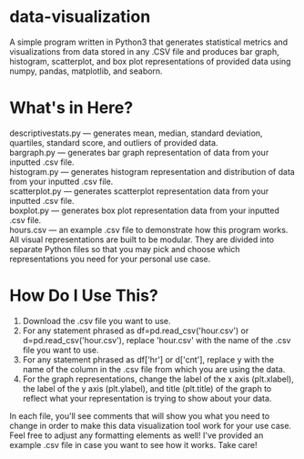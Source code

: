 # data-visualization
A simple program written in Python3 that generates statistical metrics and visualizations from data stored in any .CSV file and produces bar graph, histogram, scatterplot, and box plot representations of provided data using numpy, pandas, matplotlib, and seaborn.

# What's in Here?
descriptivestats.py — generates mean, median, standard deviation, quartiles, standard score, and outliers of provided data. <br />
bargraph.py — generates bar graph representation of data from your inputted .csv file. <br />
histogram.py — generates histogram representation and distribution of data from your inputted .csv file. <br />
scatterplot.py — generates scatterplot representation data from your inputted .csv file. <br />
boxplot.py — generates box plot representation data from your inputted .csv file. <br />
hours.csv — an example .csv file to demonstrate how this program works.
<br /> All visual representations are built to be modular. They are divided into separate Python files so that you may pick and choose which representations you need for your personal use case.

# How Do I Use This?
1. Download the .csv file you want to use. 
2. For any statement phrased as df=pd.read_csv('hour.csv') or d=pd.read_csv('hour.csv'), replace 'hour.csv' with the name of the .csv file you want to use.
3. For any statement phrased as df['hr'] or d['cnt'], replace y with the name of the column in the .csv file from which you are using the data.
4. For the graph representations, change the label of the x axis (plt.xlabel), the label of the y axis (plt.ylabel), and title (plt.title) of the graph to reflect what your representation is trying to show about your data. <br />

In each file, you'll see comments that will show you what you need to change in order to make this data visualization tool work for your use case. Feel free to adjust any formatting elements as well! I've provided an example .csv file in case you want to see how it works. Take care!
